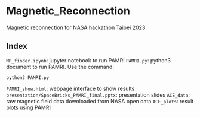 # Magnetic_Reconnection
Magnetic reconnection for NASA hackathon Taipei 2023

## Index
`MR_finder.ipynb`: jupyter notebook to run PAMRI
`PAMRI.py`: python3 document to run PAMRI. Use the command:
```
python3 PAMRI.py
```
`PAMRI_show.html`: webpage interface to show results
`presentation/SpaceBricks_PAMRI_final.pptx`: presentation slides
`ACE_data`: raw magnetic field data downloaded from NASA open data
`ACE_plots`: result plots using PAMRI
